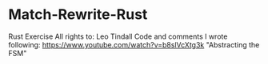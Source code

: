# Match-Rewrite-Rust
Rust Exercise
All rights to: Leo Tindall
Code and comments I wrote following: https://www.youtube.com/watch?v=b8slVcXtg3k 
"Abstracting the FSM"
